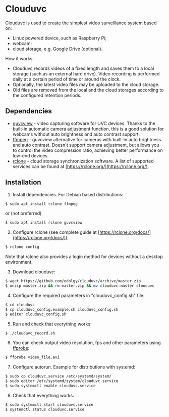 # Clouduvc

Clouduvc is used to create the simplest video surveillance system based on:
- Linux powered device, such as Raspberry Pi;
- webcam; 
- cloud storage, e.g. Google Drive (optional). 

How it works:
* Clouduvc records videos of a fixed length and saves them to a local storage (such as an external hard drive). Video recording is performed daily at a certain period of time or around the clock. 
* Optionally, the latest video files may be uploaded to the cloud storage. 
* Old files are removed from the local and the cloud storages according to the configured retention periods.

## Dependencies

* [guvcview](http://guvcview.sourceforge.net/) - video capturing software for UVC devices. Thanks to the built-in automatic camera adjustment function, this is a good solution for webcams without auto brightness and auto contrast support.
* [ffmpeg](https://ffmpeg.org/) - guvcview alternative for cameras with built-in auto brightness and auto contrast. Doesn't support camera adjustment, but allows you to control the video compression ratio, achieving better performance on low-end devices.
* [rclone](https://rclone.org/) - cloud storage synchronization software. A list of supported services can be found at [https://rclone.org/](https://rclone.org/).

## Installation

1. Install dependencies. For Debian based distributions:
``` sh
$ sudo apt install rclone ffmpeg
```
or (not preferred)
``` sh
$ sudo apt install rclone guvcview
```
2. Configure rclone (see complete guide at [https://rclone.org/docs/](https://rclone.org/docs/)):
``` sh
$ rclone config
```
Note that rclone also provides a login method for devices without a desktop environment.

3. Download clouduvc:
``` sh
$ wget https://github.com/odolgy/clouduvc/archive/master.zip
$ unzip master.zip && rm master.zip && mv clouduvc-master clouduvc
```
4. Configure the required parameters in "clouduvc_config.sh" file:
``` sh
$ cd clouduvc
$ cp clouduvc_config.example.sh clouduvc_config.sh
$ editor clouduvc_config.sh
```
5. Run and check that everything works:  
``` sh
$ ./clouduvc_record.sh
```
6. You can check output video resolution, fps and other parameters using [ffprobe](https://ffmpeg.org/ffprobe.html):
``` sh
$ ffprobe video_file.avi 
```
7. Configure autorun. Example for distributions with systemd:
``` sh
$ sudo cp clouduvc.service /etc/systemd/system/
$ sudo editor /etc/systemd/system/clouduvc.service
$ sudo systemctl enable clouduvc.service
```

8. Check that everything works:
``` sh
$ sudo systemctl start clouduvc.service
$ systemctl status clouduvc.service
```
